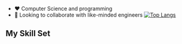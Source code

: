 - :heart: Computer Science and programming
- :thinking: Looking to collaborate with like-minded engineers
 [![Top Langs](https://github-readme-stats.vercel.app/api/top-langs/?username=kahlinhenderson)](https://github.com/kahlinhenderson/github-readme-stats)
## My Skill Set
 <i class="devicon-python-plain"></i>
